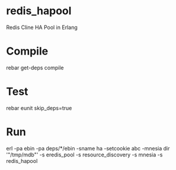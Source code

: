 # redis_hapool
Redis Cline HA Pool in Erlang

# Compile
rebar get-deps compile

# Test
rebar eunit skip_deps=true

# Run
erl -pa ebin -pa deps/*/ebin -sname ha -setcookie abc -mnesia dir '"/tmp/mdb"' -s eredis_pool -s resource_discovery -s mnesia -s redis_hapool
